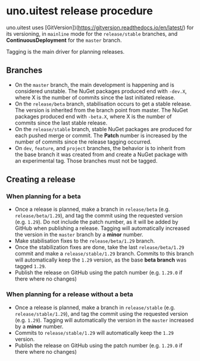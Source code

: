 # uno.uitest release procedure

uno.uitest uses [GitVersion])(https://gitversion.readthedocs.io/en/latest/) for its versioning, in `mainline` mode for the `release/stable` branches, and **ContinuousDeployment** for the `master` branch.

Tagging is the main driver for planning releases.

## Branches 
- On the `master` branch, the main development is happening and is considered unstable. The NuGet packages produced end with `-dev.X`, where X is the number of commits since the last initiated release.
- On the `release/beta` branch, stabilisation occurs to get a stable release. The version is inherited from the branch point from master. The NuGet packages produced end with `-beta.X`, where X is the number of commits since the last stable release.
- On the `release/stable` branch, stable NuGet packages are produced for each pushed merge or commit. The **Patch** number is increased by the number of commits since the release tagging occurred.
- On `dev`, `feature`, and `project` branches, the behavior is to inherit from the base branch it was created from and create a NuGet package with an experimental tag. Those branches must not be tagged.

## Creating a release

### When planning for a beta
- Once a release is planned, make a branch in `release/beta` (e.g. `release/beta/1.29`), and tag the commit using the requested version (e.g. `1.29`). Do not include the patch number, as it will be added by GitHub when publishing a release. Tagging will automatically increased the version in the `master` branch by a **minor** number.
- Make stabilisation fixes to the `release/beta/1.29` branch.
- Once the stabilization fixes are done, take the last `release/beta/1.29` commit and make a `release/stable/1.29` branch. Commits to this branch will automatically keep the `1.29` version, as the base **beta branch** was tagged `1.29`.
- Publish the release on GitHub using the patch number (e.g. `1.29.0` if there where no changes)

### When planning for a release without a beta
- Once a release is planned, make a branch in `release/stable` (e.g. `release/stable/1.29`), and tag the commit using the requested version (e.g. `1.29`). Tagging will automatically the version in the `master` increased by a **minor** number.
- Commits to `release/stable/1.29` will automatically keep the `1.29` version.
- Publish the release on GitHub using the patch number (e.g. `1.29.0` if there where no changes)
